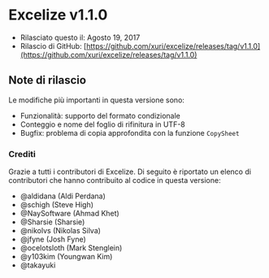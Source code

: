 # Excelize v1.1.0

* Rilasciato questo il: Agosto 19, 2017
* Rilascio di GitHub: [https://github.com/xuri/excelize/releases/tag/v1.1.0](https://github.com/xuri/excelize/releases/tag/v1.1.0)

## Note di rilascio

Le modifiche più importanti in questa versione sono:

* Funzionalità: supporto del formato condizionale
* Conteggio e nome del foglio di rifinitura in UTF-8
* Bugfix: problema di copia approfondita con la funzione `CopySheet`

### Crediti

Grazie a tutti i contributori di Excelize. Di seguito è riportato un elenco di contributori che hanno contribuito al codice in questa versione:

* @aldidana (Aldi Perdana)
* @schigh (Steve High)
* @NaySoftware (Ahmad Khet)
* @Sharsie (Sharsie)
* @nikolvs (Nikolas Silva)
* @jfyne (Josh Fyne)
* @ocelotsloth (Mark Stenglein)
* @y103kim (Youngwan Kim)
* @takayuki

